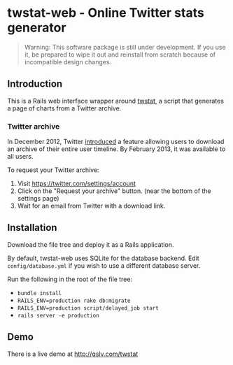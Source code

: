# twstat-web - Online Twitter stats generator

> Warning: This software package is still under development. If you use it, be prepared to wipe it out and reinstall from scratch because of incompatible design changes.

## Introduction

This is a Rails web interface wrapper around [twstat](https://github.com/mortonfox/twstat), a script that generates a page of charts from a Twitter archive.

### Twitter archive

In December 2012, Twitter [introduced](http://blog.twitter.com/2012/12/your-twitter-archive.html) a feature allowing users to download an archive of their entire user timeline. By February 2013, it was available to all users. 

To request your Twitter archive:

1. Visit https://twitter.com/settings/account
1. Click on the "Request your archive" button. (near the bottom of the settings page)
1. Wait for an email from Twitter with a download link.


## Installation

Download the file tree and deploy it as a Rails application. 

By default, twstat-web uses SQLite for the database backend. Edit `config/database.yml` if you wish to use a different database server.

Run the following in the root of the file tree:
* `bundle install`
* `RAILS_ENV=production rake db:migrate`
* `RAILS_ENV=production script/delayed_job start`
* `rails server -e production`

## Demo

There is a live demo at http://qslv.com/twstat
